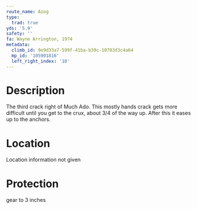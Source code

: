 ```yaml
---
route_name: Azog
type:
  trad: true
yds: '5.9'
safety: ''
fa: Wayne Arrington, 1974
metadata:
  climb_id: 9e9d33a7-599f-41ba-b39c-10703d3c4a64
  mp_id: '105901816'
  left_right_index: '10'
---
```

# Description
The third crack right of Much Ado. This mostly hands crack gets more difficult until you get to the crux, about 3/4 of the way up. After this it eases up to the anchors.

# Location
Location information not given

# Protection
gear to 3 inches
